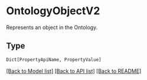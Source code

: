 # OntologyObjectV2

Represents an object in the Ontology.

## Type
```python
Dict[PropertyApiName, PropertyValue]
```


[[Back to Model list]](../../../README.md#models-v1-link) [[Back to API list]](../../README.md#documentation-for-api-endpoints) [[Back to README]](../../README.md)
